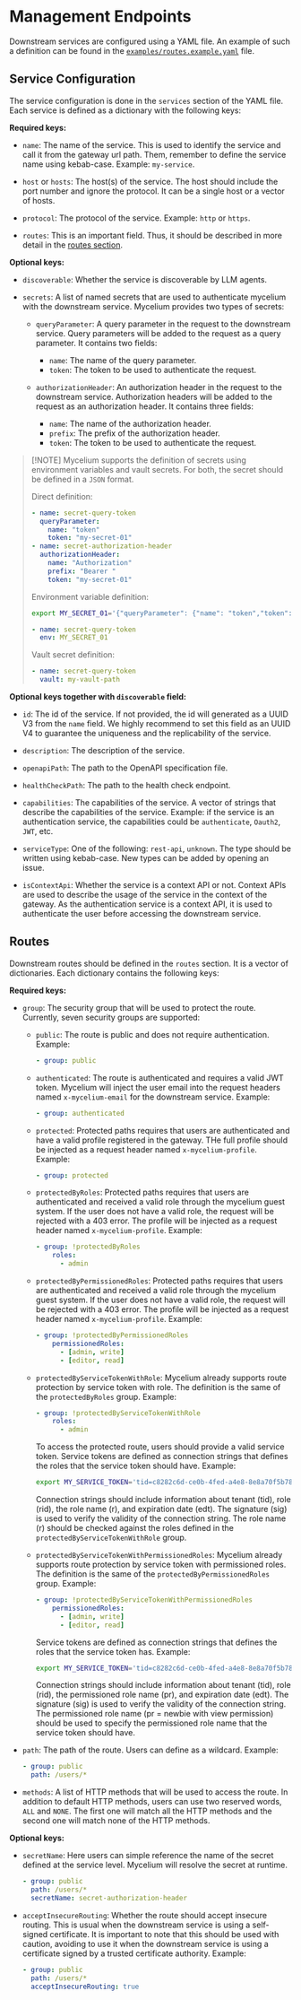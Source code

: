 # Management Endpoints

Downstream services are configured using a YAML file. An example of such a
definition can be found in the
[`examples/routes.example.yaml`](./examples/routes.example.yaml) file.

## Service Configuration

The service configuration is done in the `services` section of the YAML file.
Each service is defined as a dictionary with the following keys:

**Required keys:**

- `name`: The name of the service. This is used to identify the service and call
  it from the gateway url path. Them, remember to define the service name using
  kebab-case. Example: `my-service`.

- `host` or `hosts`: The host(s) of the service. The host should include the
  port number and ignore the protocol. It can be a single host or a vector of
  hosts.

- `protocol`: The protocol of the service. Example: `http` or `https`.

- `routes`: This is an important field. Thus, it should be described in more
  detail in the [routes section](#routes).

**Optional keys:**

- `discoverable`: Whether the service is discoverable by LLM agents.

- `secrets`: A list of named secrets that are used to authenticate mycelium with
  the downstream service. Mycelium provides two types of secrets:
  - `queryParameter`: A query parameter in the request to the downstream
    service. Query parameters will be added to the request as a query parameter.
    It contains two fields:
    - `name`: The name of the query parameter.
    - `token`: The token to be used to authenticate the request.

  - `authorizationHeader`: An authorization header in the request to the
    downstream service. Authorization headers will be added to the request as an
    authorization header. It contains three fields:
    - `name`: The name of the authorization header.
    - `prefix`: The prefix of the authorization header.
    - `token`: The token to be used to authenticate the request.

> [!NOTE] Mycelium supports the definition of secrets using environment
> variables and vault secrets. For both, the secret should be defined in a
> `JSON` format.
>
> Direct definition:
>
> ```yaml
> - name: secret-query-token
>   queryParameter:
>     name: "token"
>     token: "my-secret-01"
> - name: secret-authorization-header
>   authorizationHeader:
>     name: "Authorization"
>     prefix: "Bearer "
>     token: "my-secret-01"
> ```
>
> Environment variable definition:
>
> ```bash
> export MY_SECRET_01='{"queryParameter": {"name": "token","token": "my-secret-01"}}'
> ```
>
> ```yaml
> - name: secret-query-token
>   env: MY_SECRET_01
> ```
>
> Vault secret definition:
>
> ```yaml
> - name: secret-query-token
>   vault: my-vault-path
> ```

**Optional keys together with `discoverable` field:**

- `id`: The id of the service. If not provided, the id will generated as a UUID
  V3 from the `name` field. We highly recommend to set this field as an UUID V4
  to guarantee the uniqueness and the replicability of the service.

- `description`: The description of the service.

- `openapiPath`: The path to the OpenAPI specification file.

- `healthCheckPath`: The path to the health check endpoint.

- `capabilities`: The capabilities of the service. A vector of strings that
  describe the capabilities of the service. Example: if the service is an
  authentication service, the capabilities could be `authenticate`, `Oauth2`,
  `JWT`, etc.

- `serviceType`: One of the following: `rest-api`, `unknown`. The type should be
  written using kebab-case. New types can be added by opening an issue.

- `isContextApi`: Whether the service is a context API or not. Context APIs are
  used to describe the usage of the service in the context of the gateway. As
  the authentication service is a context API, it is used to authenticate the
  user before accessing the downstream service.

## Routes

Downstream routes should be defined in the `routes` section. It is a vector of
dictionaries. Each dictionary contains the following keys:

**Required keys:**

- `group`: The security group that will be used to protect the route. Currently,
  seven security groups are supported:
  - `public`: The route is public and does not require authentication. Example:

    ```yaml
    - group: public
    ```

  - `authenticated`: The route is authenticated and requires a valid JWT token.
    Mycelium will inject the user email into the request headers named
    `x-mycelium-email` for the downstream service. Example:

    ```yaml
    - group: authenticated
    ```

  - `protected`: Protected paths requires that users are authenticated and have
    a valid profile registered in the gateway. THe full profile should be
    injected as a request header named `x-mycelium-profile`. Example:

    ```yaml
    - group: protected
    ```

  - `protectedByRoles`: Protected paths requires that users are authenticated
    and received a valid role through the mycelium guest system. If the user
    does not have a valid role, the request will be rejected with a 403 error.
    The profile will be injected as a request header named `x-mycelium-profile`.
    Example:

    ```yaml
    - group: !protectedByRoles
        roles:
          - admin
    ```

  - `protectedByPermissionedRoles`: Protected paths requires that users are
    authenticated and received a valid role through the mycelium guest system.
    If the user does not have a valid role, the request will be rejected with a
    403 error. The profile will be injected as a request header named
    `x-mycelium-profile`. Example:

    ```yaml
    - group: !protectedByPermissionedRoles
        permissionedRoles:
          - [admin, write]
          - [editor, read]
    ```

  - `protectedByServiceTokenWithRole`: Mycelium already supports route
    protection by service token with role. The definition is the same of the
    `protectedByRoles` group. Example:

    ```yaml
    - group: !protectedByServiceTokenWithRole
        roles:
          - admin
    ```

    To access the protected route, users should provide a valid service token.
    Service tokens are defined as connection strings that defines the roles that
    the service token should have. Example:

    ```bash
    export MY_SERVICE_TOKEN='tid=c8282c6d-ce0b-4fed-a4e8-8e8a70f5b789;rid=8d7b119b-a12b-4ff1-9db0-5b6d05794282;r=newbie;edt=2025-01-11T21:51:01-03:00;sig=asd132f141e1...3a02f56bf0c4f123'
    ```

    Connection strings should include information about tenant (tid), role
    (rid), the role name (r), and expiration date (edt). The signature (sig) is
    used to verify the validity of the connection string. The role name (r)
    should be checked against the roles defined in the
    `protectedByServiceTokenWithRole` group.

  - `protectedByServiceTokenWithPermissionedRoles`: Mycelium already supports
    route protection by service token with permissioned roles. The definition is
    the same of the `protectedByPermissionedRoles` group. Example:

    ```yaml
    - group: !protectedByServiceTokenWithPermissionedRoles
        permissionedRoles:
          - [admin, write]
          - [editor, read]
    ```

    Service tokens are defined as connection strings that defines the roles that
    the service token has. Example:

    ```bash
    export MY_SERVICE_TOKEN='tid=c8282c6d-ce0b-4fed-a4e8-8e8a70f5b789;rid=8d7b119b-a12b-4ff1-9db0-5b6d05794282;pr=newbie:0;edt=2025-01-11T21:51:01-03:00;sig=dcd32f141e1...3a02f56bf0c4f479'
    ```

    Connection strings should include information about tenant (tid), role
    (rid), the permissioned role name (pr), and expiration date (edt). The
    signature (sig) is used to verify the validity of the connection string. The
    permissioned role name (pr = newbie with view permission) should be used to
    specify the permissioned role name that the service token should have.

- `path`: The path of the route. Users can define as a wildcard. Example:

    ```yaml
    - group: public
      path: /users/*
    ```

- `methods`: A list of HTTP methods that will be used to access the route. In
  addition to default HTTP methods, users can use two reserved words, `ALL` and
  `NONE`. The first one will match all the HTTP methods and the second one will
  match none of the HTTP methods.

**Optional keys:**

- `secretName`: Here users can simple reference the name of the secret defined at
  the service level. Mycelium will resolve the secret at runtime.

  ```yaml
  - group: public
    path: /users/*
    secretName: secret-authorization-header
  ```

- `acceptInsecureRouting`: Whether the route should accept insecure routing.
  This is usual when the downstream service is using a self-signed certificate.
  It is important to note that this should be used with caution, avoiding to use
  it when the downstream service is using a certificate signed by a trusted
  certificate authority. Example:

  ```yaml
  - group: public
    path: /users/*
    acceptInsecureRouting: true
  ```
